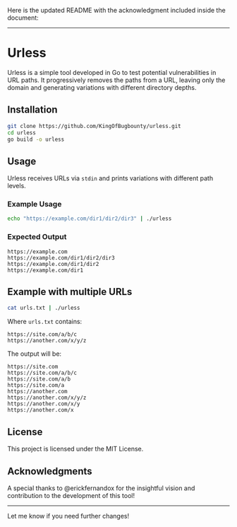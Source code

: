 Here is the updated README with the acknowledgment included inside the document:

---

# Urless

Urless is a simple tool developed in Go to test potential vulnerabilities in URL paths. It progressively removes the paths from a URL, leaving only the domain and generating variations with different directory depths.

## Installation

```bash
git clone https://github.com/KingOfBugbounty/urless.git
cd urless
go build -o urless
```

## Usage

Urless receives URLs via `stdin` and prints variations with different path levels.

### Example Usage

```bash
echo "https://example.com/dir1/dir2/dir3" | ./urless
```

### Expected Output

```
https://example.com
https://example.com/dir1/dir2/dir3
https://example.com/dir1/dir2
https://example.com/dir1
```

## Example with multiple URLs

```bash
cat urls.txt | ./urless
```

Where `urls.txt` contains:
```
https://site.com/a/b/c
https://another.com/x/y/z
```

The output will be:
```
https://site.com
https://site.com/a/b/c
https://site.com/a/b
https://site.com/a
https://another.com
https://another.com/x/y/z
https://another.com/x/y
https://another.com/x
```

## License

This project is licensed under the MIT License.

## Acknowledgments

A special thanks to @erickfernandox for the insightful vision and contribution to the development of this tool!

---

Let me know if you need further changes!
